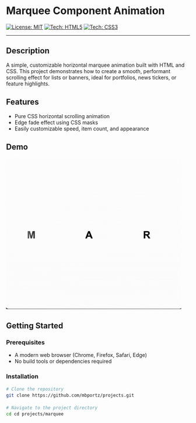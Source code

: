 # Marquee Component Animation

[![License: MIT](https://img.shields.io/badge/License-MIT-green.svg)](https://opensource.org/licenses/MIT)
[![Tech: HTML5](https://img.shields.io/badge/HTML5-E34F26?style=for-the-badge&logo=html5&logoColor=white)]()
[![Tech: CSS3](https://img.shields.io/badge/CSS3-1572B6?style=for-the-badge&logo=css3&logoColor=white)]()

---

## Description

A simple, customizable horizontal marquee animation built with HTML and CSS. This project demonstrates how to create a smooth, performant scrolling effect for lists or banners, ideal for portfolios, news tickers, or feature highlights.

## Features

- Pure CSS horizontal scrolling animation
- Edge fade effect using CSS masks
- Easily customizable speed, item count, and appearance

## Demo

![Marquee Demo](assets/marquee.gif)
<!-- Or link to a live demo if available -->

## Getting Started

### Prerequisites

- A modern web browser (Chrome, Firefox, Safari, Edge)
- No build tools or dependencies required

### Installation

```bash
# Clone the repository
git clone https://github.com/mbportz/projects.git

# Navigate to the project directory
cd cd projects/marquee